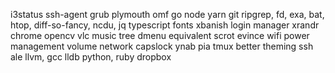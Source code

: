 i3status
ssh-agent
grub
plymouth
omf
go
node
yarn
git
ripgrep, fd, exa, bat, htop, diff-so-fancy, ncdu, jq
typescript
fonts
xbanish
login manager
xrandr
chrome
opencv
vlc
music
tree
dmenu equivalent
scrot
evince
wifi
power management
volume
network
capslock
ynab
pia
tmux better theming
ssh
ale
llvm, gcc
lldb
python, ruby
dropbox
